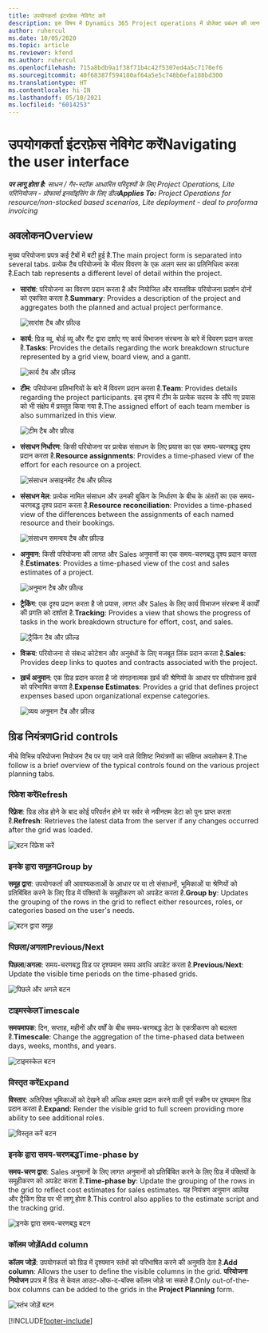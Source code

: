 ```yaml
---
title: उपयोगकर्ता इंटरफ़ेस नेविगेट करें
description: इस विषय में Dynamics 365 Project operations में प्रोजेक्ट प्रबंधन की जानकारी दी गई है.
author: ruhercul
ms.date: 10/05/2020
ms.topic: article
ms.reviewer: kfend
ms.author: ruhercul
ms.openlocfilehash: 715a8bdb9a1f38f71b4c42f5307ed4a5c7170ef6
ms.sourcegitcommit: 40f68387f594180af64a5e5c748b6efa188bd300
ms.translationtype: HT
ms.contentlocale: hi-IN
ms.lasthandoff: 05/10/2021
ms.locfileid: "6014253"
---
```

# <a name="navigating-the-user-interface"></a><span data-ttu-id="aa155-103">उपयोगकर्ता इंटरफ़ेस नेविगेट करें</span><span class="sxs-lookup"><span data-stu-id="aa155-103">Navigating the user interface</span></span>

<span data-ttu-id="aa155-104">_**पर लागू होता है:** साधन / गैर-स्टॉक आधारित परिदृश्यों के लिए Project Operations, Lite परिनियोजन - प्रोफार्मा इनवॉइसिंग के लिए डील_</span><span class="sxs-lookup"><span data-stu-id="aa155-104">_**Applies To:** Project Operations for resource/non-stocked based scenarios, Lite deployment - deal to proforma invoicing_</span></span>

## <a name="overview"></a><span data-ttu-id="aa155-105">अवलोकन</span><span class="sxs-lookup"><span data-stu-id="aa155-105">Overview</span></span>

<span data-ttu-id="aa155-106">मुख्य परियोजना प्रपत्र कई टैबों में बटी हुई है.</span><span class="sxs-lookup"><span data-stu-id="aa155-106">The main project form is separated into several tabs.</span></span> <span data-ttu-id="aa155-107">प्रत्येक टैब परियोजना के भीतर विवरण के एक अलग स्तर का प्रतिनिधित्व करता है.</span><span class="sxs-lookup"><span data-stu-id="aa155-107">Each tab represents a different level of detail within the project.</span></span>

- <span data-ttu-id="aa155-108">**सारांश**: परियोजना का विवरण प्रदान करता है और नियोजित और वास्तविक परियोजना प्रदर्शन दोनों को एकत्रित करता है.</span><span class="sxs-lookup"><span data-stu-id="aa155-108">**Summary**: Provides a description of the project and aggregates both the planned and actual project performance.</span></span>

    ![सारांश टैब और फ़ील्ड](media/navigation7.png)

- <span data-ttu-id="aa155-110">**कार्य**: ग्रिड व्यू, बोर्ड व्यू और गैंट द्वारा दर्शाए गए कार्य विभाजन संरचना के बारे में विवरण प्रदान करता है.</span><span class="sxs-lookup"><span data-stu-id="aa155-110">**Tasks**: Provides the details regarding the work breakdown structure represented by a grid view, board view, and a gantt.</span></span>

    ![कार्य टैब और फ़ील्ड](media/navigation8.png)

- <span data-ttu-id="aa155-112">**टीम**: परियोजना प्रतिभागियों के बारे में विवरण प्रदान करता है.</span><span class="sxs-lookup"><span data-stu-id="aa155-112">**Team**: Provides details regarding the project participants.</span></span> <span data-ttu-id="aa155-113">इस दृश्य में टीम के प्रत्येक सदस्य के सौंपे गए प्रयास को भी संक्षेप में प्रस्तुत किया गया है.</span><span class="sxs-lookup"><span data-stu-id="aa155-113">The assigned effort of each team member is also summarized in this view.</span></span>

    ![टीम टैब और फ़ील्ड](media/navigation9.png)

- <span data-ttu-id="aa155-115">**संसाधन निर्धारण**: किसी परियोजना पर प्रत्येक संसाधन के लिए प्रयास का एक समय-चरणबद्ध दृश्य प्रदान करता है.</span><span class="sxs-lookup"><span data-stu-id="aa155-115">**Resource assignments**: Provides a time-phased view of the effort for each resource on a project.</span></span>

    ![संसाधन असाइनमेंट टैब और फ़ील्ड](media/navigation10.png)

- <span data-ttu-id="aa155-117">**संसाधन मेल**: प्रत्येक नामित संसाधन और उनकी बुकिंग के निर्धारण के बीच के अंतरों का एक समय-चरणबद्ध दृश्य प्रदान करता है.</span><span class="sxs-lookup"><span data-stu-id="aa155-117">**Resource reconciliation**: Provides a time-phased view of the differences between the assignments of each named resource and their bookings.</span></span>

    ![संसाधन समन्वय टैब और फ़ील्ड](media/navigation11.png)

- <span data-ttu-id="aa155-119">**अनुमान**: किसी परियोजना की लागत और Sales अनुमानों का एक समय-चरणबद्ध दृश्य प्रदान करता है.</span><span class="sxs-lookup"><span data-stu-id="aa155-119">**Estimates**: Provides a time-phased view of the cost and sales estimates of a project.</span></span>

    ![अनुमान टैब और फ़ील्ड](media/navigation12.png)

- <span data-ttu-id="aa155-121">**ट्रैकिंग**: एक दृश्य प्रदान करता है जो प्रयास, लागत और Sales के लिए कार्य विभाजन संरचना में कार्यों की प्रगति को दर्शाता है.</span><span class="sxs-lookup"><span data-stu-id="aa155-121">**Tracking**: Provides a view that shows the progress of tasks in the work breakdown structure for effort, cost, and sales.</span></span>

    ![ट्रैकिंग टैब और फ़ील्ड](media/navigation13.png)

- <span data-ttu-id="aa155-123">**विक्रय**: परियोजना से संबध्द कोटेशन और अनुबंधों के लिए मजबूत लिंक प्रदान करता है.</span><span class="sxs-lookup"><span data-stu-id="aa155-123">**Sales**: Provides deep links to quotes and contracts associated with the project.</span></span>

- <span data-ttu-id="aa155-124">**ख़र्च अनुमान**: एक ग्रिड प्रदान करता है जो संगठनात्मक ख़र्च की श्रेणियों के आधार पर परियोजना ख़र्च को परिभाषित करता है.</span><span class="sxs-lookup"><span data-stu-id="aa155-124">**Expense Estimates**: Provides a grid that defines project expenses based upon organizational expense categories.</span></span>

    ![व्यय अनुमान टैब और फ़ील्ड](media/navigation14.png)

## <a name="grid-controls"></a><span data-ttu-id="aa155-126">ग्रिड नियंत्रण</span><span class="sxs-lookup"><span data-stu-id="aa155-126">Grid controls</span></span>

<span data-ttu-id="aa155-127">नीचे विभिन्न परियोजना नियोजन टैब पर पाए जाने वाले विशिष्ट नियंत्रणों का संक्षिप्त अवलोकन है.</span><span class="sxs-lookup"><span data-stu-id="aa155-127">The follow is a brief overview of the typical controls found on the various project planning tabs.</span></span>

### <a name="refresh"></a><span data-ttu-id="aa155-128">रिफ्रेश करें</span><span class="sxs-lookup"><span data-stu-id="aa155-128">Refresh</span></span>

<span data-ttu-id="aa155-129">**रिफ़्रेश**: ग्रिड लोड होने के बाद कोई परिवर्तन होने पर सर्वर से नवीनतम डेटा को पुनः प्राप्त करता है.</span><span class="sxs-lookup"><span data-stu-id="aa155-129">**Refresh**: Retrieves the latest data from the server if any changes occurred after the grid was loaded.</span></span>

![बटन रिफ्रेश करें](media/navigation7.png)

### <a name="group-by"></a><span data-ttu-id="aa155-131">इनके द्वारा समूहन</span><span class="sxs-lookup"><span data-stu-id="aa155-131">Group by</span></span>

<span data-ttu-id="aa155-132">**समूह द्वारा**: उपयोगकर्ता की आवश्यकताओं के आधार पर या तो संसाधनों, भूमिकाओं या श्रेणियों को प्रतिबिंबित करने के लिए ग्रिड में पंक्तियों के समूहीकरण को अपडेट करता है.</span><span class="sxs-lookup"><span data-stu-id="aa155-132">**Group by**: Updates the grouping of the rows in the grid to reflect either resources, roles, or categories based on the user's needs.</span></span>

![बटन द्वारा समूह](media/navigation6.png)

### <a name="previousnext"></a><span data-ttu-id="aa155-134">पिछला/अगला</span><span class="sxs-lookup"><span data-stu-id="aa155-134">Previous/Next</span></span>

<span data-ttu-id="aa155-135">**पिछला**/**अगला**: समय-चरणबद्ध ग्रिड पर दृश्यमान समय अवधि अपडेट करता है.</span><span class="sxs-lookup"><span data-stu-id="aa155-135">**Previous**/**Next**: Update the visible time periods on the time-phased grids.</span></span>

![पिछले और अगले बटन](media/navigation2.png)

### <a name="timescale"></a><span data-ttu-id="aa155-137">टाइमस्केल</span><span class="sxs-lookup"><span data-stu-id="aa155-137">Timescale</span></span>

<span data-ttu-id="aa155-138">**समयमापक**: दिन, सप्ताह, महीनों और वर्षों के बीच समय-चरणबद्ध डेटा के एकत्रीकरण को बदलता है.</span><span class="sxs-lookup"><span data-stu-id="aa155-138">**Timescale**: Change the aggregation of the time-phased data between days, weeks, months, and years.</span></span>

![टाइमस्केल बटन](media/navigation3.png)

### <a name="expand"></a><span data-ttu-id="aa155-140">विस्तृत करें</span><span class="sxs-lookup"><span data-stu-id="aa155-140">Expand</span></span>

<span data-ttu-id="aa155-141">**विस्तार**: अतिरिक्त भूमिकाओं को देखने की अधिक क्षमता प्रदान करने वाली पूर्ण स्क्रीन पर दृश्यमान ग्रिड प्रदान करता है.</span><span class="sxs-lookup"><span data-stu-id="aa155-141">**Expand**: Render the visible grid to full screen providing more ability to see additional roles.</span></span>

![विस्तृत करें बटन](media/navigation4.png)

### <a name="time-phase-by"></a><span data-ttu-id="aa155-143">इनके द्वारा समय-चरणबद्ध</span><span class="sxs-lookup"><span data-stu-id="aa155-143">Time-phase by</span></span>

<span data-ttu-id="aa155-144">**समय-चरण द्वारा**: Sales अनुमानों के लिए लागत अनुमानों को प्रतिबिंबित करने के लिए ग्रिड में पंक्तियों के समूहीकरण को अपडेट करता है.</span><span class="sxs-lookup"><span data-stu-id="aa155-144">**Time-phase by**: Update the grouping of the rows in the grid to reflect cost estimates for sales estimates.</span></span> <span data-ttu-id="aa155-145">यह नियंत्रण अनुमान आलेख और ट्रैकिंग ग्रिड पर भी लागू होता है.</span><span class="sxs-lookup"><span data-stu-id="aa155-145">This control also applies to the estimate script and the tracking grid.</span></span>

![इनके द्वारा समय-चरणबद्ध बटन](media/navigation0.png)

### <a name="add-column"></a><span data-ttu-id="aa155-147">कॉलम जोड़ें</span><span class="sxs-lookup"><span data-stu-id="aa155-147">Add column</span></span>

<span data-ttu-id="aa155-148">**कॉलम जोड़ें**: उपयोगकर्ता को ग्रिड में दृश्यमान स्तंभों को परिभाषित करने की अनुमति देता है.</span><span class="sxs-lookup"><span data-stu-id="aa155-148">**Add column**: Allows the user to define the visible columns in the grid.</span></span> <span data-ttu-id="aa155-149">**परियोजना नियोजन** प्रपत्र में ग्रिड से केवल आउट-ऑफ-द-बॉक्स कॉलम जोड़े जा सकते हैं.</span><span class="sxs-lookup"><span data-stu-id="aa155-149">Only out-of-the-box columns can be added to the grids in the **Project Planning** form.</span></span>

![स्तंभ जोड़ें बटन](media/navigation5.png)


[!INCLUDE[footer-include](../includes/footer-banner.md)]